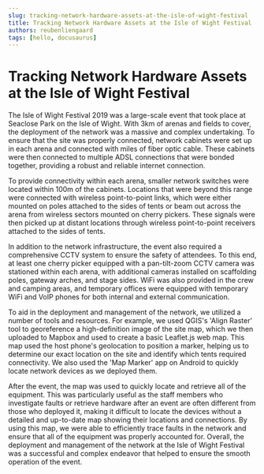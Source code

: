 ```yaml
---
slug: tracking-network-hardware-assets-at-the-isle-of-wight-festival
title: Tracking Network Hardware Assets at the Isle of Wight Festival
authors: reubenliengaard
tags: [hello, docusaurus]
---
```


# Tracking Network Hardware Assets at the Isle of Wight Festival

The Isle of Wight Festival 2019 was a large-scale event that took place at Seaclose Park on the Isle of Wight. With 3km of arenas and fields to cover, the deployment of the network was a massive and complex undertaking. To ensure that the site was properly connected, network cabinets were set up in each arena and connected with miles of fiber optic cable. These cabinets were then connected to multiple ADSL connections that were bonded together, providing a robust and reliable internet connection.

To provide connectivity within each arena, smaller network switches were located within 100m of the cabinets. Locations that were beyond this range were connected with wireless point-to-point links, which were either mounted on poles attached to the sides of tents or beam out across the arena from wireless sectors mounted on cherry pickers. These signals were then picked up at distant locations through wireless point-to-point receivers attached to the sides of tents.

In addition to the network infrastructure, the event also required a comprehensive CCTV system to ensure the safety of attendees. To this end, at least one cherry picker equipped with a pan-tilt-zoom CCTV camera was stationed within each arena, with additional cameras installed on scaffolding poles, gateway arches, and stage sides. WiFi was also provided in the crew and camping areas, and temporary offices were equipped with temporary WiFi and VoIP phones for both internal and external communication.

To aid in the deployment and management of the network, we utilized a number of tools and resources. For example, we used QGIS's 'Align Raster' tool to georeference a high-definition image of the site map, which we then uploaded to Mapbox and used to create a basic Leaflet.js web map. This map used the host phone's geolocation to position a marker, helping us to determine our exact location on the site and identify which tents required connectivity. We also used the 'Map Marker' app on Android to quickly locate network devices as we deployed them.

After the event, the map was used to quickly locate and retrieve all of the equipment. This was particularly useful as the staff members who investigate faults or retrieve hardware after an event are often different from those who deployed it, making it difficult to locate the devices without a detailed and up-to-date map showing their locations and connections. By using this map, we were able to efficiently trace faults in the network and ensure that all of the equipment was properly accounted for. Overall, the deployment and management of the network at the Isle of Wight Festival was a successful and complex endeavor that helped to ensure the smooth operation of the event.

